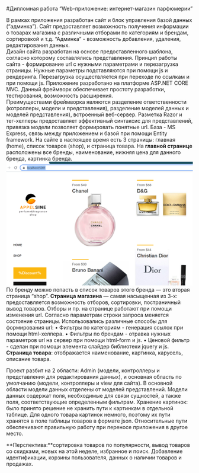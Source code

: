    #Дипломная работа “Web-приложение: интернет-магазин парфюмерии”

  В рамках приложения разработан сайт и блок управления базой данных (“админка”). 
Сайт предоставляет возможность получения информации о товарах магазина с различными отборами по категориям и брендам, сортировкой и т.д. 
“Админка” - возможность добавления, удаления, редактирования данных.  
  Дизайн сайта разработан на основе предоставленного шаблона, согласно которому составлялись представления. 
Принцип работы сайта - формирование url с нужными параметрами и перезагрузка страницы. Нужные параметры подставляются при помощи js и рендеринга. 
Перезагрузка осуществляется при переходе по ссылкам и при помощи js. 
  Приложение разработано на платформе ASP.NET CORE MVC. Данный фреймворк обеспечивает простоту разработки, тестирования, возможность расширения.  
Преимуществами фреймворка являются разделение ответственности (котроллеры, модели и представления), разделение моделей данных и моделей представления), 
встроенный веб-сервер. Разметка Razor и тег-хелперы предоставляет эффективный синтаксис для представлений, привязка модели позволяет формировать понятные url.
База - MS Express, связь между приложением и базой при помощи Entity framework.
  На сайте в настоящее время есть 3 страницы: главная (home), список товаров (shop), и страница товара.
  На **главной странице** расположены все бренды, наименование, нижняя цена для данного бренда, картинка бренда.
  ![home page](readmefiles/home_page.png?raw=true)
  По бренду можно попасть в список товаров этого бренда — это вторая страница “shop”.
**Страница магазина** — самая насыщенная из 3-х: предоставляется возможность отборов, сортировки, постраничный вывод товаров. 
Отборы и пр. на странице работают при помощи изменения url. Согласно параметрам строки запроса меняется состояние страницы. Использовались различные способы 
для формирования url:
•	Фильтры по категориям - генерация ссылок при помощи html-хелпера.
•	Фильтры по брендам - отравка нужных параметров url на сервер при помощи html-form и js.
•	Ценовой фильтр - сделан при помощи элемента слайдер библиотеки jquery и js. 
  **Страница товара**: отображается наименование, картинка, карусель, описание товара. 
 
Проект разбит на 2 области: Admin (модели, контроллеры и представления для редактирования данных), и основная область по умолчанию 
(модели, контроллеры и view для сайта).
В основной области модели данных отделены от моделей представлений. Модели данных содержат поля, необходимые для связи сущностей, а также поля, 
соответствующие определенным фильтрам. 
Хранение картинок: было принято решение не хранить пути к картинкам в отдельной таблице. Для одного товара картинок немного, 
поэтому их пути хранятся в поле таблицы товаров в формате json. Относительные пути обеспечивают правильную работу при переносе приложения в другое место. 
 
**Перспектива:**сортировка товаров по популярности, вывод товаров со скидками, новых на этой неделе, избранное и поиск. 
Добавление идентификации, корзины пользователя, данных о наличии товаров и продажах.
 


